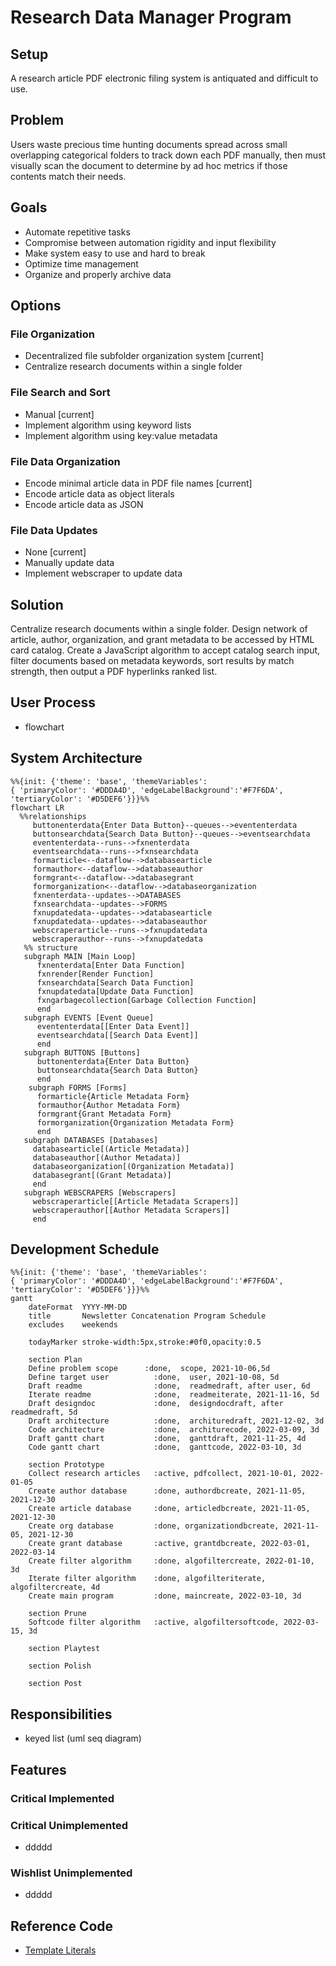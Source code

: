 # Research Data Manager Program
## Setup
A research article PDF electronic filing system is antiquated and difficult to use.
## Problem
Users waste precious time hunting documents spread across small overlapping categorical folders to track down each PDF manually, then must visually scan the document to determine by ad hoc metrics if those contents match their needs.
## Goals
- Automate repetitive tasks
- Compromise between automation rigidity and input flexibility
- Make system easy to use and hard to break
- Optimize time management
- Organize and properly archive data
## Options
### File Organization
- Decentralized file subfolder organization system [current]
- Centralize research documents within a single folder
### File Search and Sort
- Manual [current]
- Implement algorithm using keyword lists
- Implement algorithm using key:value metadata
### File Data Organization
- Encode minimal article data in PDF file names [current]
- Encode article data as object literals
- Encode article data as JSON 
### File Data Updates
- None [current]
- Manually update data
- Implement webscraper to update data
## Solution
Centralize research documents within a single folder. Design network of article, author, organization, and grant metadata to be accessed by HTML card catalog. Create a JavaScript algorithm to accept catalog search input, filter documents based on metadata 	keywords, sort results by match strength, then output a PDF hyperlinks ranked list.
## User Process
- flowchart
## System Architecture
```mermaid
%%{init: {'theme': 'base', 'themeVariables': 
{ 'primaryColor': '#DDDA4D', 'edgeLabelBackground':'#F7F6DA', 'tertiaryColor': '#D5DEF6'}}}%%
flowchart LR
  %%relationships
     buttonenterdata{Enter Data Button}--queues-->evententerdata
     buttonsearchdata{Search Data Button}--queues-->eventsearchdata
     evententerdata--runs-->fxnenterdata
     eventsearchdata--runs-->fxnsearchdata
     formarticle<--dataflow-->databasearticle
     formauthor<--dataflow-->databaseauthor
     formgrant<--dataflow-->databasegrant
     formorganization<--dataflow-->databaseorganization
     fxnenterdata--updates-->DATABASES
     fxnsearchdata--updates-->FORMS
     fxnupdatedata--updates-->databasearticle
     fxnupdatedata--updates-->databaseauthor
     webscraperarticle--runs-->fxnupdatedata
     webscraperauthor--runs-->fxnupdatedata
   %% structure
   subgraph MAIN [Main Loop]
      fxnenterdata[Enter Data Function]
      fxnrender[Render Function]
      fxnsearchdata[Search Data Function]
      fxnupdatedata[Update Data Function]
      fxngarbagecollection[Garbage Collection Function]
      end
   subgraph EVENTS [Event Queue]
      evententerdata[[Enter Data Event]]
      eventsearchdata[[Search Data Event]]
      end
   subgraph BUTTONS [Buttons]
      buttonenterdata{Enter Data Button}
      buttonsearchdata{Search Data Button}
      end
    subgraph FORMS [Forms]
      formarticle{Article Metadata Form}
      formauthor{Author Metadata Form}
      formgrant{Grant Metadata Form}
      formorganization{Organization Metadata Form}
      end 
   subgraph DATABASES [Databases]
     databasearticle[(Article Metadata)]
     databaseauthor[(Author Metadata)]
     databaseorganization[(Organization Metadata)]
     databasegrant[(Grant Metadata)]
     end
   subgraph WEBSCRAPERS [Webscrapers]
     webscraperarticle[[Article Metadata Scrapers]]
     webscraperauthor[[Author Metadata Scrapers]] 
     end
```

## Development Schedule
```mermaid
%%{init: {'theme': 'base', 'themeVariables': 
{ 'primaryColor': '#DDDA4D', 'edgeLabelBackground':'#F7F6DA', 'tertiaryColor': '#D5DEF6'}}}%%
gantt
    dateFormat  YYYY-MM-DD
    title       Newsletter Concatenation Program Schedule
    excludes    weekends
    
    todayMarker stroke-width:5px,stroke:#0f0,opacity:0.5
    
    section Plan
    Define problem scope      :done,  scope, 2021-10-06,5d
    Define target user          :done,  user, 2021-10-08, 5d
    Draft readme                :done,  readmedraft, after user, 6d
    Iterate readme              :done,  readmeiterate, 2021-11-16, 5d
    Draft designdoc             :done,  designdocdraft, after readmedraft, 5d
    Draft architecture          :done,  archituredraft, 2021-12-02, 3d
    Code architecture           :done,  architurecode, 2022-03-09, 3d
    Draft gantt chart           :done,  ganttdraft, 2021-11-25, 4d
    Code gantt chart            :done,  ganttcode, 2022-03-10, 3d
    
    section Prototype
    Collect research articles   :active, pdfcollect, 2021-10-01, 2022-01-05
    Create author database      :done, authordbcreate, 2021-11-05, 2021-12-30
    Create article database     :done, articledbcreate, 2021-11-05, 2021-12-30
    Create org database         :done, organizationdbcreate, 2021-11-05, 2021-12-30
    Create grant database       :active, grantdbcreate, 2022-03-01, 2022-03-14
    Create filter algorithm     :done, algofiltercreate, 2022-01-10, 3d
    Iterate filter algorithm    :done, algofilteriterate, algofiltercreate, 4d
    Create main program         :done, maincreate, 2022-03-10, 3d
    
    section Prune
    Softcode filter algorithm   :active, algofiltersoftcode, 2022-03-15, 3d
    
    section Playtest
    
    section Polish
    
    section Post
```
## Responsibilities
- keyed list (uml seq diagram)
## Features
### Critical Implemented
### Critical Unimplemented
- ddddd
### Wishlist Unimplemented
- ddddd
## Reference Code
- [Template Literals](https://www.youtube.com/watch?v=DG4obitDvUA&t=2069s)
